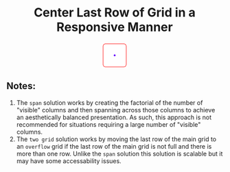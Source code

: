 <h1 align="center"> Center Last Row of Grid in a Responsive Manner</h1>

<p align="center"><img src="altered.svg" align="middle" height="60px" /></p>

## Notes:

1. The `span` solution works by creating the factorial of the number of "visible" columns and then spanning across those columns to achieve an aesthetically balanced presentation. As such, this approach is not recommended for situations requiring a large number of "visible" columns.
2. The `two grid` solution works by moving the last row of the main grid to an `overflow` grid if the last row of the main grid is not full and there is more than one row. Unlike the `span` solution this solution is scalable but it may have some accessability issues.
